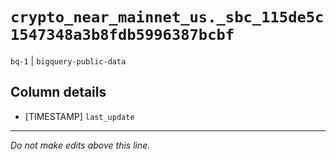 # `crypto_near_mainnet_us._sbc_115de5c1547348a3b8fdb5996387bcbf`
`bq-1` | `bigquery-public-data`

## Column details
* [TIMESTAMP] `last_update`

-------------------------------------------------------------------------------
*Do not make edits above this line.*
